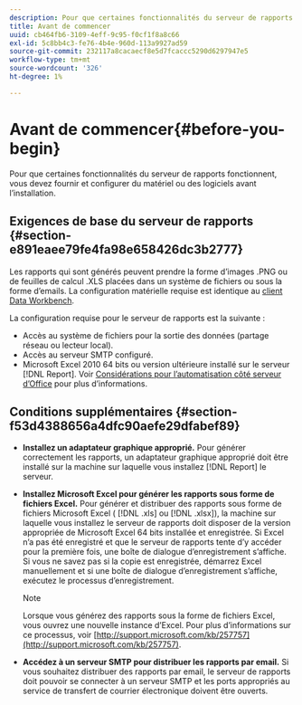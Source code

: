 ```yaml
---
description: Pour que certaines fonctionnalités du serveur de rapports fonctionnent, vous devez fournir et configurer du matériel ou des logiciels avant l’installation.
title: Avant de commencer
uuid: cb464fb6-3109-4eff-9c95-f0cf1f8a8c66
exl-id: 5c8bb4c3-fe76-4b4e-960d-113a9927ad59
source-git-commit: 232117a8cacaecf8e5d7fcaccc5290d6297947e5
workflow-type: tm+mt
source-wordcount: '326'
ht-degree: 1%

---
```


# Avant de commencer{#before-you-begin}

Pour que certaines fonctionnalités du serveur de rapports fonctionnent, vous devez fournir et configurer du matériel ou des logiciels avant l’installation.

## Exigences de base du serveur de rapports {#section-e891eaee79fe4fa98e658426dc3b2777}

Les rapports qui sont générés peuvent prendre la forme d’images .PNG ou de feuilles de calcul .XLS placées dans un système de fichiers ou sous la forme d’emails. La configuration matérielle requise est identique au [client Data Workbench](https://experienceleague.adobe.com/docs/data-workbench/using/install/c-data-workbench-client-install.html#Data_Workbench_Client_Minimum_System_Requirements).

La configuration requise pour le serveur de rapports est la suivante :

* Accès au système de fichiers pour la sortie des données (partage réseau ou lecteur local).
* Accès au serveur SMTP configuré.
* Microsoft Excel 2010 64 bits ou version ultérieure installé sur le serveur [!DNL Report]. Voir [Considérations pour l’automatisation côté serveur d’Office](http://support.microsoft.com/kb/257757) pour plus d’informations.

## Conditions supplémentaires {#section-f53d4388656a4dfc90aefe29dfabef89}

* **Installez un adaptateur graphique approprié.** Pour générer correctement les rapports, un adaptateur graphique approprié doit être installé sur la machine sur laquelle vous installez  [!DNL Report] le serveur.

* **Installez Microsoft Excel pour générer les rapports sous forme de fichiers Excel.** Pour générer et distribuer des rapports sous forme de fichiers Microsoft Excel (  [!DNL .xls]  ou  [!DNL .xlsx]), la machine sur laquelle vous installez le serveur de rapports doit disposer de la version appropriée de Microsoft Excel 64 bits installée et enregistrée. Si Excel n’a pas été enregistré et que le serveur de rapports tente d’y accéder pour la première fois, une boîte de dialogue d’enregistrement s’affiche. Si vous ne savez pas si la copie est enregistrée, démarrez Excel manuellement et si une boîte de dialogue d’enregistrement s’affiche, exécutez le processus d’enregistrement.

   >[!NOTE]
   >
   >Lorsque vous générez des rapports sous la forme de fichiers Excel, vous ouvrez une nouvelle instance d’Excel. Pour plus d’informations sur ce processus, voir [http://support.microsoft.com/kb/257757](http://support.microsoft.com/kb/257757).

* **Accédez à un serveur SMTP pour distribuer les rapports par email.** Si vous souhaitez distribuer des rapports par email, le serveur de rapports doit pouvoir se connecter à un serveur SMTP et les ports appropriés au service de transfert de courrier électronique doivent être ouverts.
